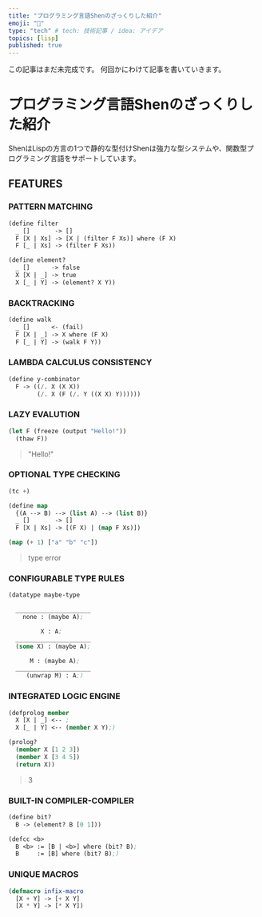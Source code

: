 ```yaml
---
title: "プログラミング言語Shenのざっくりした紹介"
emoji: "👻"
type: "tech" # tech: 技術記事 / idea: アイデア
topics: [lisp]
published: true 
---
```


この記事はまだ未完成です。
何回かにわけて記事を書いていきます。

# プログラミング言語Shenのざっくりした紹介

ShenはLispの方言の1つで静的な型付けShenは強力な型システムや、関数型プログラミング言語をサポートしています。

## FEATURES

### PATTERN MATCHING

```lisp
(define filter
  _ []       -> []
  F [X | Xs] -> [X | (filter F Xs)] where (F X)
  F [_ | Xs] -> (filter F Xs))
```

```lisp
(define element?
  _ []      -> false
  X [X | _] -> true
  X [_ | Y] -> (element? X Y))
``` 
### BACKTRACKING


```lisp
(define walk
  _ []      <- (fail)
  F [X | _] -> X where (F X)
  F [_ | Y] -> (walk F Y))
``` 

### LAMBDA CALCULUS CONSISTENCY

```lisp
(define y-combinator
  F -> ((/. X (X X))
        (/. X (F (/. Y ((X X) Y))))))
```

### LAZY EVALUTION

```lisp
(let F (freeze (output "Hello!"))
  (thaw F))
```

> "Hello!"

### OPTIONAL TYPE CHECKING


```lisp
(tc +)

(define map
  {(A --> B) --> (list A) --> (list B)}
  _ []       -> []
  F [X | Xs] -> [(F X) | (map F Xs)])

(map (+ 1) ["a" "b" "c"])
```

> type error

### CONFIGURABLE TYPE RULES


```lisp
(datatype maybe-type

  _____________________
    none : (maybe A);

         X : A;
  _____________________
  (some X) : (maybe A);

      M : (maybe A);
  _____________________
     (unwrap M) : A;)
```

### INTEGRATED LOGIC ENGINE

```lisp
(defprolog member
  X [X | _] <-- ;
  X [_ | Y] <-- (member X Y);)

(prolog?
  (member X [1 2 3])
  (member X [3 4 5])
  (return X))
```

> 3

### BUILT-IN COMPILER-COMPILER

```lisp
(define bit?
  B -> (element? B [0 1]))

(defcc <b>
  B <b> := [B | <b>] where (bit? B);
  B     := [B] where (bit? B);)
```

### UNIQUE MACROS


```lisp
(defmacro infix-macro
  [X + Y] -> [+ X Y]
  [X * Y] -> [* X Y])
```